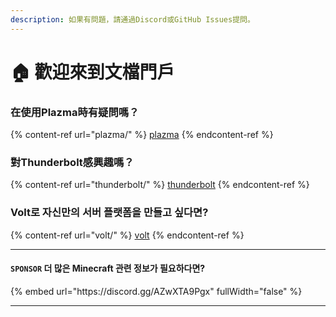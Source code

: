 ```yaml
---
description: 如果有問題，請通過Discord或GitHub Issues提問。
---
```


# 🏠 歡迎來到文檔門戶

### 在使用Plazma時有疑問嗎？

{% content-ref url="plazma/" %}
[plazma](plazma/)
{% endcontent-ref %}

### 對Thunderbolt感興趣嗎？

{% content-ref url="thunderbolt/" %}
[thunderbolt](thunderbolt/)
{% endcontent-ref %}

### Volt로 자신만의 서버 플랫폼을 만들고 싶다면?

{% content-ref url="volt/" %}
[volt](volt/)
{% endcontent-ref %}

***

#### `SPONSOR` 더 많은 Minecraft 관련 정보가 필요하다면? <a href="#etc-1" id="etc-1"></a>

{% embed url="https\://discord.gg/AZwXTA9Pgx" fullWidth="false" %}

***
